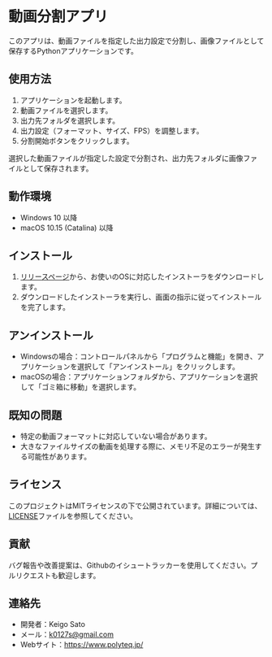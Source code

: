 # 動画分割アプリ

このアプリは、動画ファイルを指定した出力設定で分割し、画像ファイルとして保存するPythonアプリケーションです。

## 使用方法

1. アプリケーションを起動します。
2. 動画ファイルを選択します。 
3. 出力先フォルダを選択します。
4. 出力設定（フォーマット、サイズ、FPS）を調整します。
5. 分割開始ボタンをクリックします。

選択した動画ファイルが指定した設定で分割され、出力先フォルダに画像ファイルとして保存されます。

## 動作環境

- Windows 10 以降
- macOS 10.15 (Catalina) 以降

## インストール

1. [リリースページ](https://github.com/your_username/video-splitter/releases)から、お使いのOSに対応したインストーラをダウンロードします。
2. ダウンロードしたインストーラを実行し、画面の指示に従ってインストールを完了します。

## アンインストール

- Windowsの場合：コントロールパネルから「プログラムと機能」を開き、アプリケーションを選択して「アンインストール」をクリックします。
- macOSの場合：アプリケーションフォルダから、アプリケーションを選択して「ゴミ箱に移動」を選択します。

## 既知の問題

- 特定の動画フォーマットに対応していない場合があります。
- 大きなファイルサイズの動画を処理する際に、メモリ不足のエラーが発生する可能性があります。

## ライセンス

このプロジェクトはMITライセンスの下で公開されています。詳細については、[LICENSE](LICENSE)ファイルを参照してください。

## 貢献

バグ報告や改善提案は、Githubのイシュートラッカーを使用してください。プルリクエストも歓迎します。

## 連絡先

- 開発者：Keigo Sato
- メール：k0127s@gmail.com
- Webサイト：https://www.polyteq.jp/

